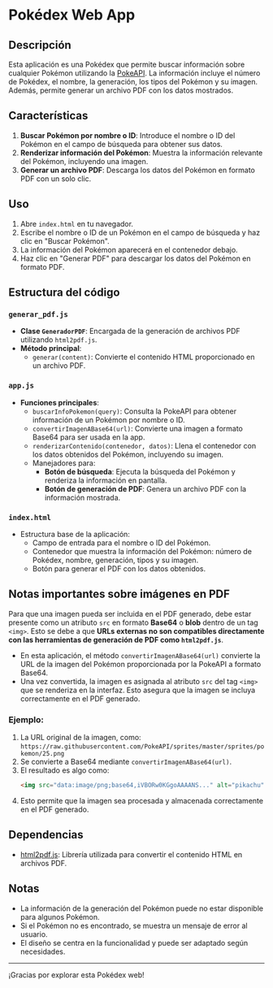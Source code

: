 # Pokédex Web App

## Descripción

Esta aplicación es una Pokédex que permite buscar información sobre cualquier Pokémon utilizando la [PokeAPI](https://pokeapi.co/). La información incluye el número de Pokédex, el nombre, la generación, los tipos del Pokémon y su imagen. Además, permite generar un archivo PDF con los datos mostrados.

## Características

1. **Buscar Pokémon por nombre o ID**: Introduce el nombre o ID del Pokémon en el campo de búsqueda para obtener sus datos.
2. **Renderizar información del Pokémon**: Muestra la información relevante del Pokémon, incluyendo una imagen.
3. **Generar un archivo PDF**: Descarga los datos del Pokémon en formato PDF con un solo clic.

## Uso

1. Abre `index.html` en tu navegador.
2. Escribe el nombre o ID de un Pokémon en el campo de búsqueda y haz clic en "Buscar Pokémon".
3. La información del Pokémon aparecerá en el contenedor debajo.
4. Haz clic en "Generar PDF" para descargar los datos del Pokémon en formato PDF.

## Estructura del código

### `generar_pdf.js`
- **Clase `GeneradorPDF`**: Encargada de la generación de archivos PDF utilizando `html2pdf.js`.
- **Método principal**:
  - `generar(content)`: Convierte el contenido HTML proporcionado en un archivo PDF.

### `app.js`
- **Funciones principales**:
  - `buscarInfoPokemon(query)`: Consulta la PokeAPI para obtener información de un Pokémon por nombre o ID.
  - `convertirImagenABase64(url)`: Convierte una imagen a formato Base64 para ser usada en la app.
  - `renderizarContenido(contenedor, datos)`: Llena el contenedor con los datos obtenidos del Pokémon, incluyendo su imagen.
  - Manejadores para:
    - **Botón de búsqueda**: Ejecuta la búsqueda del Pokémon y renderiza la información en pantalla.
    - **Botón de generación de PDF**: Genera un archivo PDF con la información mostrada.

### `index.html`
- Estructura base de la aplicación:
  - Campo de entrada para el nombre o ID del Pokémon.
  - Contenedor que muestra la información del Pokémon: número de Pokédex, nombre, generación, tipos y su imagen.
  - Botón para generar el PDF con los datos obtenidos.

## Notas importantes sobre imágenes en PDF

Para que una imagen pueda ser incluida en el PDF generado, debe estar presente como un atributo `src` en formato **Base64** o **blob** dentro de un tag `<img>`. Esto se debe a que **URLs externas no son compatibles directamente con las herramientas de generación de PDF como `html2pdf.js`**.

- En esta aplicación, el método `convertirImagenABase64(url)` convierte la URL de la imagen del Pokémon proporcionada por la PokeAPI a formato Base64.
- Una vez convertida, la imagen es asignada al atributo `src` del tag `<img>` que se renderiza en la interfaz. Esto asegura que la imagen se incluya correctamente en el PDF generado.

### Ejemplo:

1. La URL original de la imagen, como:  
   `https://raw.githubusercontent.com/PokeAPI/sprites/master/sprites/pokemon/25.png`
2. Se convierte a Base64 mediante `convertirImagenABase64(url)`.
3. El resultado es algo como:  
   ```html
   <img src="data:image/png;base64,iVBORw0KGgoAAAANS..." alt="pikachu">
   ```
4. Esto permite que la imagen sea procesada y almacenada correctamente en el PDF generado.

## Dependencias

- [html2pdf.js](https://github.com/eKoopmans/html2pdf.js): Librería utilizada para convertir el contenido HTML en archivos PDF.

## Notas

- La información de la generación del Pokémon puede no estar disponible para algunos Pokémon.
- Si el Pokémon no es encontrado, se muestra un mensaje de error al usuario.
- El diseño se centra en la funcionalidad y puede ser adaptado según necesidades.

---

¡Gracias por explorar esta Pokédex web!
